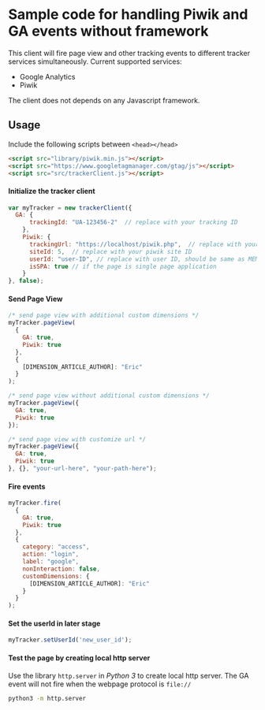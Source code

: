 # Sample code for handling Piwik and GA events without framework


This client will fire page view and other tracking events to different tracker services simultaneously.
Current supported services:

- Google Analytics
- Piwik

The client does not depends on any Javascript framework.

## Usage

Include the following scripts between `<head></head>`

```html
<script src="library/piwik.min.js"></script>
<script src="https://www.googletagmanager.com/gtag/js"></script>
<script src="src/trackerClient.js"></script>
```

#### Initialize the tracker client

```js
var myTracker = new trackerClient({
  GA: {
      trackingId: "UA-123456-2"  // replace with your tracking ID
    },
    Piwik: {
      trackingUrl: "https://localhost/piwik.php",  // replace with your piwik tracking url
      siteId: 5,  // replace with your piwik site ID
      userId: "user-ID", // replace with user ID, should be same as MEMBER_ID/ANONYMOUS_ID
      isSPA: true // if the page is single page application
    }
}, false);
```

#### Send Page View 

```js
/* send page view with additional custom dimensions */
myTracker.pageView(
  {
    GA: true,
    Piwik: true
  },
  {
    [DIMENSION_ARTICLE_AUTHOR]: "Eric"
  }
);

/* send page view without additional custom dimensions */
myTracker.pageView({
  GA: true,
  Piwik: true
});

/* send page view with customize url */
myTracker.pageView({
  GA: true,
  Piwik: true
}, {}, "your-url-here", "your-path-here");
```
#### Fire events

```js
myTracker.fire(
  {
    GA: true,
    Piwik: true
  },
  {
    category: "access",
    action: "login",
    label: "google",
    nonInteraction: false,
    customDimensions: {
      [DIMENSION_ARTICLE_AUTHOR]: "Eric"
    }
  }
);
```

#### Set the userId in later stage

```js
myTracker.setUserId('new_user_id');
```

#### Test the page by creating local http server

Use the library `http.server` in *Python 3* to create local http server. The GA event will not fire when the webpage protocol is `file://`

```sh
python3 -m http.server
```